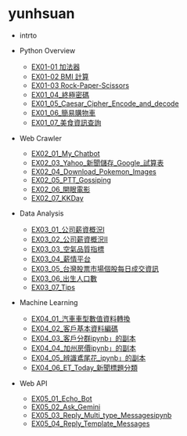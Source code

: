 # yunhsuan
- intrto
  
- Python Overview
  - [EX01-01 加法器](EX01_01_加法器.ipynb) 
  - [EX01-02 BMI 計算](EX01_02_BMI_計算.ipynb)
  - [EX01-03 Rock-Paper-Scissors](EX01_03_Rock_Paper_Scissors.ipynb)
  - [EX01_04_終極密碼](EX01_04_終極密碼.ipynb)
  - [EX01_05_Caesar_Cipher_Encode_and_decode](EX01_05_Caesar_Cipher_Encode_and_decode.ipynb)
  - [EX01_06_簡易購物車](EX01_06_簡易購物車.ipynb)
  - [EX01_07_美食資訊查詢](EX01_07_美食資訊查詢.ipynb)
- Web Crawler
  - [EX02_01_My_Chatbot](EX02_01_My_Chatbot.ipynb)
  - [EX02_03_Yahoo_新聞儲存_Google_試算表](EX02_03_Yahoo_新聞儲存_Google_試算表.ipynb)
  - [EX02_04_Download_Pokemon_Images](EX02_04_Download_Pokemon_Images.ipynb)
  - [EX02_05_PTT_Gossiping](EX02_05_PTT_Gossiping.ipynb)
  - [EX02_06_開眼電影](EX02_06_開眼電影.ipynb)
  - [EX02_07_KKDay](EX02_07_KKDay.ipynb)

- Data Analysis
  - [EX03_01_公司薪資概況Ⅰ](EX03_01_公司薪資概況Ⅰ.ipynb)
  - [EX03_02_公司薪資概況Ⅱ](EX03_02_公司薪資概況Ⅱ.ipynb)
  - [EX03_03_空氣品質指標](EX03_03_空氣品質指標ipynb.ipynb)
  - [EX03_04_薪情平台](EX03_04_薪情平台ipynb.ipynb)
  - [EX03_05_台灣股票市場個股每日成交資訊](EX03_05_台灣股票市場個股每日成交資訊.ipynb)
  - [EX03_06_出生人口數](EX03_06_出生人口數.ipynb)
  - [EX03_07_Tips](EX03_07_Tips.ipynb)
- Machine Learning
  - [EX04_01_汽車車型數值資料轉換](EX04_01_汽車車型數值資料轉換.ipynb)
  - [EX04_02_客戶基本資料編碼](EX04_02_客戶基本資料編碼.ipynb)
  - [EX04_03_客戶分群ipynb」的副本](EX04_03_客戶分群ipynb」的副本.ipynb)
  - [EX04_04_加州房價ipynb」的副本](EX04_04_加州房價ipynb」的副本.ipynb)
  - [EX04_05_辨識鳶尾花_ipynb」的副本](EX04_05_辨識鳶尾花_ipynb」的副本.ipynb)
  - [EX04_06_ET_Today_新聞標題分類](EX04_06_ET_Today_新聞標題分類.ipynb)
- Web API
  - [EX05_01_Echo_Bot](EX05_01_Echo_Bot.ipynb)
  - [EX05_02_Ask_Gemini](EX05_02_Ask_Gemini.ipynb)
  - [EX05_03_Reply_Multi_type_Messagesipynb](EX05_03_Reply_Multi_type_Messagesipynb.ipynb)
  - [EX05_04_Reply_Template_Messages](EX05_04_Reply_Template_Messages.ipynb)
   
   

  
